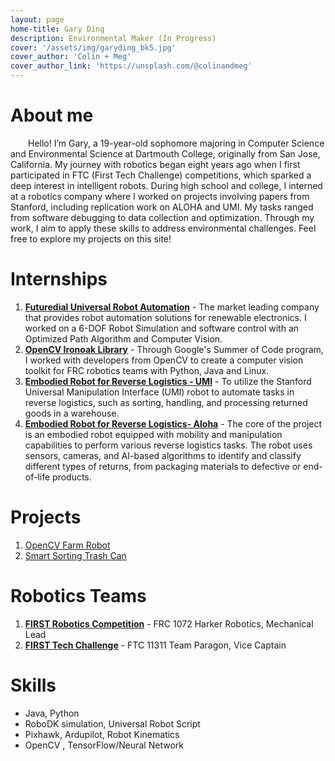 ```yaml
---
layout: page
home-title: Gary Ding 
description: Environmental Maker (In Progress)
cover: '/assets/img/garyding_bk5.jpg'
cover_author: 'Colin + Meg'
cover_author_link: 'https://unsplash.com/@colinandmeg'
---
```


# About me

&emsp;&emsp;Hello! I’m Gary, a 19-year-old sophomore majoring in Computer Science and Environmental Science at Dartmouth College, originally from San Jose, California. My journey with robotics began eight years ago when I first participated in FTC (First Tech Challenge) competitions, which sparked a deep interest in intelligent robots. During high school and college, I interned at a robotics company where I worked on projects involving papers from Stanford, including replication work on ALOHA and UMI. My tasks ranged from software debugging to data collection and optimization. Through my work, I aim to apply these skills to address environmental challenges. Feel free to explore my projects on this site! 

# Internships

1. [**Futuredial Universal Robot Automation**](tech/fd-ur5-part1.html) - The market leading company that provides robot automation solutions for renewable electronics. I worked on a 6-DOF Robot Simulation and software control with an Optimized Path Algorithm and Computer Vision. 
2. [**OpenCV Ironoak Library**](tech/gsoc-2022-report.html) -  Through Google's Summer of Code program, I worked with developers from OpenCV to create a computer vision toolkit for FRC robotics teams with Python, Java and Linux.
3. [**Embodied Robot for Reverse Logistics - UMI**](tech/umi-2024-report.html) -  To utilize the Stanford Universal Manipulation Interface (UMI) robot to automate tasks in reverse logistics, such as sorting, handling, and processing returned goods in a warehouse.
3. [**Embodied Robot for Reverse Logistics- Aloha**](tech/aloha-2024-report.html) -  The core of the project is an embodied robot equipped with mobility and manipulation capabilities to perform various reverse logistics tasks. The robot uses sensors, cameras, and AI-based algorithms to identify and classify different types of returns, from packaging materials to defective or end-of-life products.



# Projects

1. [OpenCV Farm Robot](tech/opencv-rover-part1.html)
2. [Smart Sorting Trash Can](tech/trashcan-makerfair.html)


# Robotics Teams

1. [**FIRST Robotics Competition**](tech/ftc-11311.html) - FRC 1072 Harker Robotics, Mechanical Lead
2. [**FIRST Tech Challenge**](tech/ftc-11311.html) - FTC 11311 Team Paragon, Vice Captain

# Skills

- Java, Python
- RoboDK simulation, Universal Robot Script
- Pixhawk, Ardupilot, Robot Kinematics 
- OpenCV , TensorFlow/Neural Network

